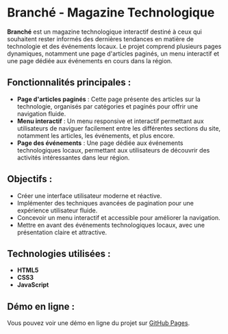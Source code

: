 # Branché - Magazine Technologique

**Branché** est un magazine technologique interactif destiné à ceux qui souhaitent rester informés des dernières tendances en matière de technologie et des événements locaux. Le projet comprend plusieurs pages dynamiques, notamment une page d'articles paginés, un menu interactif et une page dédiée aux événements en cours dans la région.

## Fonctionnalités principales :

- **Page d'articles paginés** : Cette page présente des articles sur la technologie, organisés par catégories et paginés pour offrir une navigation fluide.
- **Menu interactif** : Un menu responsive et interactif permettant aux utilisateurs de naviguer facilement entre les différentes sections du site, notamment les articles, les événements, et plus encore.
- **Page des événements** : Une page dédiée aux événements technologiques locaux, permettant aux utilisateurs de découvrir des activités intéressantes dans leur région.

## Objectifs :

- Créer une interface utilisateur moderne et réactive.
- Implémenter des techniques avancées de pagination pour une expérience utilisateur fluide.
- Concevoir un menu interactif et accessible pour améliorer la navigation.
- Mettre en avant des événements technologiques locaux, avec une présentation claire et attractive.

## Technologies utilisées :

- **HTML5**
- **CSS3**
- **JavaScript**

## Démo en ligne :

Vous pouvez voir une démo en ligne du projet sur [GitHub Pages](https://armen-asriyan.github.io/branche-project).
